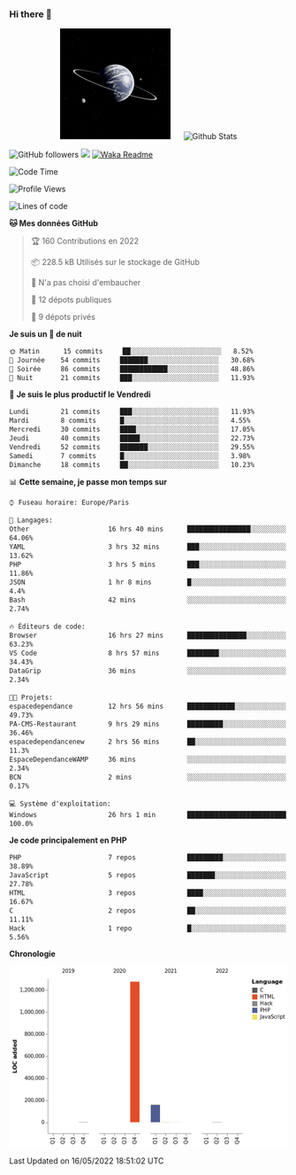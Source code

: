 ### Hi there 👋

<p align="center">
  <img src="https://github.com/Loviflo/Loviflo/blob/main/img/portrait.jpg" alt="Loviflo" height="200" style="margin-right: 20px"/>
  <img src="https://github-readme-stats.vercel.app/api?username=Loviflo&show_icons=true&theme=graywhite" alt="Github Stats" />
</p>

![GitHub followers](https://img.shields.io/github/followers/Loviflo?label=Follow&style=social)
![](https://visitor-badge.glitch.me/badge?page_id=Loviflo.Loviflo)
[![Waka Readme](https://github.com/Loviflo/Loviflo/actions/workflows/update-stats.yml/badge.svg)](https://github.com/Loviflo/Loviflo/actions/workflows/update-stats.yml)

<!--START_SECTION:waka-->
![Code Time](http://img.shields.io/badge/Code%20Time-0%20secs-blue)

![Profile Views](http://img.shields.io/badge/Vues%20du%20profil-5-blue)

![Lines of code](https://img.shields.io/badge/Depuis%20Hello%20World%2C%20j%27ai%20%C3%A9crit-1%20Million%20Lignes%20de%20code-blue)

**🐱 Mes données GitHub** 

> 🏆 160 Contributions en 2022
 > 
> 📦 228.5 kB Utilisés sur le stockage de GitHub 
 > 
> 🚫 N'a pas choisi d'embaucher
 > 
> 📜 12 dépots publiques 
 > 
> 🔑 9 dépots privés  
 > 
**Je suis un 🦉 de nuit** 

```text
🌞 Matin      15 commits     ██░░░░░░░░░░░░░░░░░░░░░░░   8.52% 
🌆 Journée    54 commits     ███████░░░░░░░░░░░░░░░░░░   30.68% 
🌃 Soirée     86 commits     ████████████░░░░░░░░░░░░░   48.86% 
🌙 Nuit       21 commits     ███░░░░░░░░░░░░░░░░░░░░░░   11.93%

```
📅 **Je suis le plus productif le Vendredi** 

```text
Lundi        21 commits     ███░░░░░░░░░░░░░░░░░░░░░░   11.93% 
Mardi        8 commits      █░░░░░░░░░░░░░░░░░░░░░░░░   4.55% 
Mercredi     30 commits     ████░░░░░░░░░░░░░░░░░░░░░   17.05% 
Jeudi        40 commits     █████░░░░░░░░░░░░░░░░░░░░   22.73% 
Vendredi     52 commits     ███████░░░░░░░░░░░░░░░░░░   29.55% 
Samedi       7 commits      █░░░░░░░░░░░░░░░░░░░░░░░░   3.98% 
Dimanche     18 commits     ██░░░░░░░░░░░░░░░░░░░░░░░   10.23%

```


📊 **Cette semaine, je passe mon temps sur** 

```text
⌚︎ Fuseau horaire: Europe/Paris

💬 Langages: 
Other                    16 hrs 40 mins      ████████████████░░░░░░░░░   64.06% 
YAML                     3 hrs 32 mins       ███░░░░░░░░░░░░░░░░░░░░░░   13.62% 
PHP                      3 hrs 5 mins        ███░░░░░░░░░░░░░░░░░░░░░░   11.86% 
JSON                     1 hr 8 mins         █░░░░░░░░░░░░░░░░░░░░░░░░   4.4% 
Bash                     42 mins             ░░░░░░░░░░░░░░░░░░░░░░░░░   2.74%

🔥 Éditeurs de code: 
Browser                  16 hrs 27 mins      ███████████████░░░░░░░░░░   63.23% 
VS Code                  8 hrs 57 mins       ████████░░░░░░░░░░░░░░░░░   34.43% 
DataGrip                 36 mins             ░░░░░░░░░░░░░░░░░░░░░░░░░   2.34%

🐱‍💻 Projets: 
espacedependance         12 hrs 56 mins      ████████████░░░░░░░░░░░░░   49.73% 
PA-CMS-Restaurant        9 hrs 29 mins       █████████░░░░░░░░░░░░░░░░   36.46% 
espacedependancenew      2 hrs 56 mins       ██░░░░░░░░░░░░░░░░░░░░░░░   11.3% 
EspaceDependanceWAMP     36 mins             ░░░░░░░░░░░░░░░░░░░░░░░░░   2.34% 
BCN                      2 mins              ░░░░░░░░░░░░░░░░░░░░░░░░░   0.17%

💻 Système d'exploitation: 
Windows                  26 hrs 1 min        █████████████████████████   100.0%

```

**Je code principalement en PHP** 

```text
PHP                      7 repos             █████████░░░░░░░░░░░░░░░░   38.89% 
JavaScript               5 repos             ███████░░░░░░░░░░░░░░░░░░   27.78% 
HTML                     3 repos             ████░░░░░░░░░░░░░░░░░░░░░   16.67% 
C                        2 repos             ██░░░░░░░░░░░░░░░░░░░░░░░   11.11% 
Hack                     1 repo              █░░░░░░░░░░░░░░░░░░░░░░░░   5.56%

```


**Chronologie**

![Chart not found](https://raw.githubusercontent.com/Loviflo/Loviflo/main/charts/bar_graph.png) 


 Last Updated on 16/05/2022 18:51:02 UTC
<!--END_SECTION:waka-->
